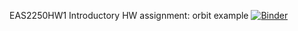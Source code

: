 EAS2250HW1
Introductory HW assignment: orbit example
[![Binder](https://mybinder.org/badge_logo.svg)](https://mybinder.org/v2/gh/rolohman/EAS2250HW1/main)


